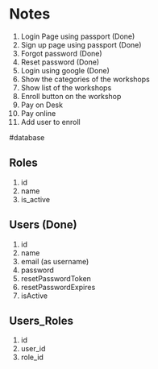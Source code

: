 # Notes
1. Login Page using passport (Done)
2. Sign up page using passport (Done)
3. Forgot password (Done)
3. Reset password (Done)
3. Login using google (Done)
4. Show the categories of the workshops
5. Show list of the workshops
6. Enroll button on the workshop
7. Pay on Desk
9. Pay online
10. Add user to enroll

#database
## Roles
1. id
2. name
3. is_active

## Users (Done)
1. id
2. name
3. email (as username)
4. password
5. resetPasswordToken
6. resetPasswordExpires
7. isActive

## Users_Roles
1. id
2. user_id
3. role_id

